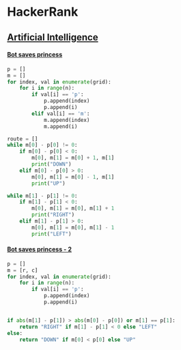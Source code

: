 # HackerRank

## [Artificial Intelligence](./Artificial%20Intelligence)
#### [Bot saves princess](./Artificial%20Intelligence/Bot%20saves%20princess.py)

```python
p = []
m = []
for index, val in enumerate(grid):
    for i in range(n):
        if val[i] == 'p':
            p.append(index)
            p.append(i)
        elif val[i] == 'm':
            m.append(index)
            m.append(i)

route = []
while m[0] - p[0] != 0:
    if m[0] - p[0] < 0:
        m[0], m[1] = m[0] + 1, m[1]
        print("DOWN")
    elif m[0] - p[0] > 0:
        m[0], m[1] = m[0] - 1, m[1]
        print("UP")

while m[1] - p[1] != 0:
    if m[1] - p[1] < 0:
        m[0], m[1] = m[0], m[1] + 1
        print("RIGHT")
    elif m[1] - p[1] > 0:
        m[0], m[1] = m[0], m[1] - 1
        print("LEFT")
```
#### [Bot saves princess - 2](./Artificial%20Intelligence/Bot%20saves%20princess%20-%202.py)

```python
p = []
m = [r, c]
for index, val in enumerate(grid):
    for i in range(n):
        if val[i] == 'p':
            p.append(index)
            p.append(i)


if abs(m[1] - p[1]) > abs(m[0] - p[0]) or m[1] == p[1]:
    return "RIGHT" if m[1] - p[1] < 0 else "LEFT"
else:
    return "DOWN" if m[0] < p[0] else "UP"
```
